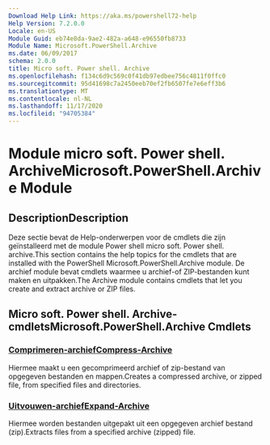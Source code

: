 ```yaml
---
Download Help Link: https://aka.ms/powershell72-help
Help Version: 7.2.0.0
Locale: en-US
Module Guid: eb74e8da-9ae2-482a-a648-e96550fb8733
Module Name: Microsoft.PowerShell.Archive
ms.date: 06/09/2017
schema: 2.0.0
title: Micro soft. Power shell. Archive
ms.openlocfilehash: f134c6d9c569c0f41db97edbee756c4811f0ffc0
ms.sourcegitcommit: 95d41698c7a2450eeb70ef2fb6507fe7e6eff3b6
ms.translationtype: MT
ms.contentlocale: nl-NL
ms.lasthandoff: 11/17/2020
ms.locfileid: "94705384"
---
```

# <span data-ttu-id="d772b-102">Module micro soft. Power shell. Archive</span><span class="sxs-lookup"><span data-stu-id="d772b-102">Microsoft.PowerShell.Archive Module</span></span>

## <span data-ttu-id="d772b-103">Description</span><span class="sxs-lookup"><span data-stu-id="d772b-103">Description</span></span>

<span data-ttu-id="d772b-104">Deze sectie bevat de Help-onderwerpen voor de cmdlets die zijn geïnstalleerd met de module Power shell micro soft. Power shell. archive.</span><span class="sxs-lookup"><span data-stu-id="d772b-104">This section contains the help topics for the cmdlets that are installed with the PowerShell Microsoft.PowerShell.Archive module.</span></span> <span data-ttu-id="d772b-105">De archief module bevat cmdlets waarmee u archief-of ZIP-bestanden kunt maken en uitpakken.</span><span class="sxs-lookup"><span data-stu-id="d772b-105">The Archive module contains cmdlets that let you create and extract archive or ZIP files.</span></span>

## <span data-ttu-id="d772b-106">Micro soft. Power shell. Archive-cmdlets</span><span class="sxs-lookup"><span data-stu-id="d772b-106">Microsoft.PowerShell.Archive Cmdlets</span></span>

### [<span data-ttu-id="d772b-107">Comprimeren-archief</span><span class="sxs-lookup"><span data-stu-id="d772b-107">Compress-Archive</span></span>](Compress-Archive.md)
<span data-ttu-id="d772b-108">Hiermee maakt u een gecomprimeerd archief of zip-bestand van opgegeven bestanden en mappen.</span><span class="sxs-lookup"><span data-stu-id="d772b-108">Creates a compressed archive, or zipped file, from specified files and directories.</span></span>

### [<span data-ttu-id="d772b-109">Uitvouwen-archief</span><span class="sxs-lookup"><span data-stu-id="d772b-109">Expand-Archive</span></span>](Expand-Archive.md)
<span data-ttu-id="d772b-110">Hiermee worden bestanden uitgepakt uit een opgegeven archief bestand (zip).</span><span class="sxs-lookup"><span data-stu-id="d772b-110">Extracts files from a specified archive (zipped) file.</span></span>

